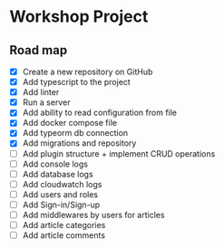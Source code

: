 # Workshop Project

## Road map

- [x] Create a new repository on GitHub
- [x] Add typescript to the project
- [x] Add linter
- [x] Run a server
- [x] Add ability to read configuration from file
- [x] Add docker compose file
- [x] Add typeorm db connection
- [x] Add migrations and repository
- [ ] Add plugin structure + implement CRUD operations
- [ ] Add console logs
- [ ] Add database logs
- [ ] Add cloudwatch logs
- [ ] Add users and roles
- [ ] Add Sign-in/Sign-up
- [ ] Add middlewares by users for articles
- [ ] Add article categories
- [ ] Add article comments
